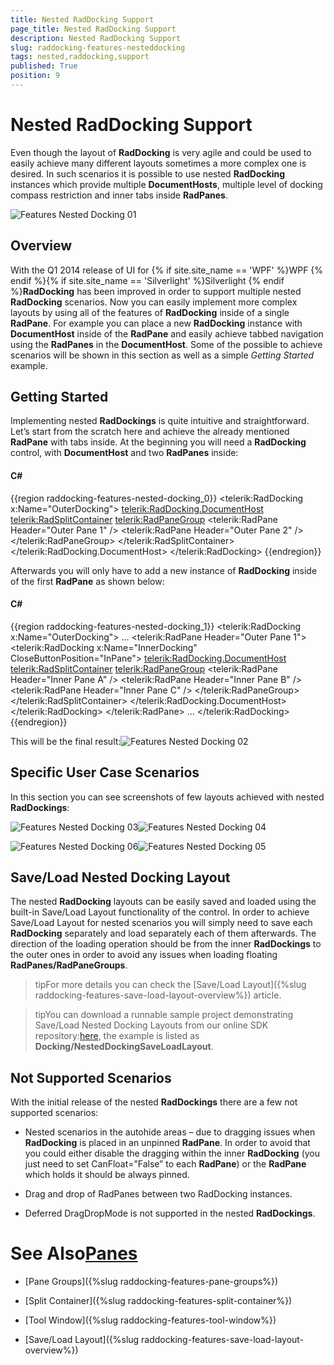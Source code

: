 ```yaml
---
title: Nested RadDocking Support
page_title: Nested RadDocking Support
description: Nested RadDocking Support
slug: raddocking-features-nesteddocking
tags: nested,raddocking,support
published: True
position: 9
---
```


# Nested RadDocking Support

Even though the layout of __RadDocking__ is very agile and could be used to easily achieve many different layouts sometimes a more complex one is desired. In such scenarios it is possible to use nested __RadDocking__ instances which provide multiple __DocumentHosts__, multiple level of docking compass restriction and inner tabs inside __RadPanes__.

![Features Nested Docking 01](images/Features_NestedDocking_01.png)

## Overview

With the Q1 2014 release of UI for {% if site.site_name == 'WPF' %}WPF {% endif %}{% if site.site_name == 'Silverlight' %}Silverlight {% endif %}__RadDocking__ has been improved in order to support multiple nested __RadDocking__ scenarios. Now you can easily implement more complex layouts by using all of the features of __RadDocking__ inside of a single __RadPane__. For example you can place a new __RadDocking__ instance with __DocumentHost__ inside of the __RadPane__ and easily achieve tabbed navigation using the __RadPanes__ in the __DocumentHost__. Some of the possible to achieve scenarios will be shown in this section as well as a simple *Getting Started* example.

## Getting Started

Implementing nested __RadDockings__ is quite intuitive and straightforward. Let’s start from the scratch here and achieve the already mentioned __RadPane__ with tabs inside. At the beginning you will need a __RadDocking__ control, with __DocumentHost__ and two __RadPanes__ inside:

#### __C#__

{{region raddocking-features-nested-docking_0}}
	<telerik:RadDocking x:Name="OuterDocking">
	    <telerik:RadDocking.DocumentHost>
	        <telerik:RadSplitContainer>
	            <telerik:RadPaneGroup>
	                <telerik:RadPane Header="Outer Pane 1" />
	                <telerik:RadPane Header="Outer Pane 2" />
	            </telerik:RadPaneGroup>
	        </telerik:RadSplitContainer>
	    </telerik:RadDocking.DocumentHost>
	</telerik:RadDocking>
{{endregion}}

Afterwards you will only have to add a new instance of __RadDocking__ inside of the first __RadPane__ as shown below:
    
#### __C#__

{{region raddocking-features-nested-docking_1}}
	<telerik:RadDocking x:Name="OuterDocking">
	    ...
	    <telerik:RadPane Header="Outer Pane 1">
	        <telerik:RadDocking x:Name="InnerDocking" CloseButtonPosition="InPane">
	            <telerik:RadDocking.DocumentHost>
	                <telerik:RadSplitContainer>
	                    <telerik:RadPaneGroup>
	                        <telerik:RadPane Header="Inner Pane A" />
	                        <telerik:RadPane Header="Inner Pane B" />
	                        <telerik:RadPane Header="Inner Pane C" />
	                    </telerik:RadPaneGroup>
	                </telerik:RadSplitContainer>
	            </telerik:RadDocking.DocumentHost>
	        </telerik:RadDocking>
	    </telerik:RadPane>
	    ...
	</telerik:RadDocking>
{{endregion}}

This will be the final result:![Features Nested Docking 02](images/Features_NestedDocking_02.png)

## Specific User Case Scenarios

In this section you can see screenshots of few layouts achieved with nested __RadDockings__:

![Features Nested Docking 03](images/Features_NestedDocking_03.png)![Features Nested Docking 04](images/Features_NestedDocking_04.png)

![Features Nested Docking 06](images/Features_NestedDocking_06.png)![Features Nested Docking 05](images/Features_NestedDocking_05.png)

## Save/Load Nested Docking Layout

The nested __RadDocking__ layouts can be easily saved and loaded using the built-in Save/Load Layout functionality of the control. In order to achieve Save/Load Layout for nested scenarios you will simply need to save each __RadDocking__ separately and load separately each of them afterwards. The direction of the loading operation should be from the inner __RadDockings__ to the outer ones in order to avoid any issues when loading floating __RadPanes/RadPaneGroups__.

>tipFor more details you can check the [Save/Load Layout]({%slug raddocking-features-save-load-layout-overview%}) article.

>tipYou can download a runnable sample project demonstrating Save/Load Nested Docking Layouts from our online SDK repository:[here](https://github.com/telerik/xaml-sdk), the example is listed as __Docking/NestedDockingSaveLoadLayout__.

## Not Supported Scenarios

With the initial release of the nested __RadDockings__ there are a few not supported scenarios:

* Nested scenarios in the autohide areas – due to dragging issues when __RadDocking__ is placed in an unpinned __RadPane__. In order to avoid that you could either disable the dragging within the inner __RadDocking__ (you just need to set CanFloat=”False” to each __RadPane__) or the __RadPane__ which holds it should be always pinned.

* Drag and drop of RadPanes between two RadDocking instances.

* Deferred DragDropMode is not supported in the nested __RadDockings__.
 
# See Also[Panes](a97c7e77-5e76-4dfa-9cd5-9f8a382ddfe0)

 * [Pane Groups]({%slug raddocking-features-pane-groups%})

 * [Split Container]({%slug raddocking-features-split-container%})

 * [Tool Window]({%slug raddocking-features-tool-window%})

 * [Save/Load Layout]({%slug raddocking-features-save-load-layout-overview%})
